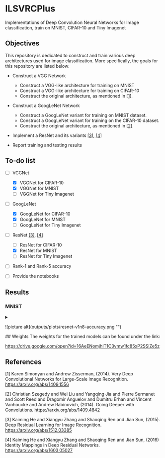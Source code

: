 # ILSVRCPlus
Implementations of Deep Convolution Neural Networks for Image classification, train on MNIST, CIFAR-10 and Tiny Imagenet

## Objectives
This repository is dedicated to construct and train various deep architectures used for image classification. More specifically, the goals for this repository are listed below:

* Construct a VGG Network
  * Construct a VGG-like architecture for training on MNIST
  * Construct a VGG-like architecture for training on CIFAR-10
  * Construct the original architecture, as mentioned in [[1]]("1").

* Construct a GoogLeNet Network
  * Construct a GoogLeNet variant for training on MNIST dataset.
  * Construct a GoogLeNet variant for training on the CIFAR-10 dataset.
  * Construct the original architecture, as mentioned in [[2]]("2").

* Implement a ResNet and its variants [[3]]("3"), [[4]]("4")
  
 * Report training and testing results

## To-do list
- [ ] VGGNet
	- [x] VGGNet for CIFAR-10
	- [x] VGGNet for MNIST
	- [ ] VGGNet for Tiny Imagenet

- [ ] GoogLeNet
	- [x] GoogLeNet for CIFAR-10
	- [x] GoogLeNet for MNIST
	- [ ] GoogLeNet for Tiny Imagenet

- [ ] ResNet [[3]]("3"), [[4]]("4")
	- [ ] ResNet for CIFAR-10
	- [x] ResNet for MNIST
	- [ ] ResNet for Tiny Imagenet
	
- [ ] Rank-1 and Rank-5 accuracy

- [ ] Provide the notebooks

## Results
### MNIST
<details>
	<summary>
		<p>![picture alt](outputs/plots/resnet-v1n8-accuracy.png "")</p>
	</summary>
</details>
## Weights
The weights for the trained models can be found under the link:

https://drive.google.com/open?id=16AeENomjhIT1C3vmw1fc85xP2SSlZe5z

## References
<a id="1">[1]</a>
Karen Simonyan and Andrew Zisserman, (2014).
Very Deep Convolutional Networks for Large-Scale Image Recognition.
https://arxiv.org/abs/1409.1556

<a id="2">[2]</a>
Christian Szegedy and Wei Liu and Yangqing Jia and Pierre Sermanet and Scott Reed and Dragomir Anguelov and Dumitru Erhan and Vincent Vanhoucke and Andrew Rabinovich, (2014).
Going Deeper with Convolutions.
https://arxiv.org/abs/1409.4842

<a id="3">[3]</a>
Kaiming He and Xiangyu Zhang and Shaoqing Ren and Jian Sun, (2015).
Deep Residual Learning for Image Recognition.
https://arxiv.org/abs/1512.03385

<a id="4">[4]</a>
Kaiming He and Xiangyu Zhang and Shaoqing Ren and Jian Sun, (2016)
Identity Mappings in Deep Residual Networks.
https://arxiv.org/abs/1603.05027